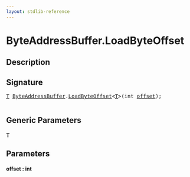 ```yaml
---
layout: stdlib-reference
---
```


# ByteAddressBuffer\.LoadByteOffset

## Description





## Signature 

<pre>
<a href="loadbyteoffset-048.html#typeparam-T" class="code_type">T</a> <a href="../types/byteaddressbuffer-04b/index.html" class="code_type">ByteAddressBuffer</a>.<a href="loadbyteoffset-048.html">LoadByteOffset</a>&lt;<a href="loadbyteoffset-048.html#typeparam-T" class="code_type">T</a>&gt;(<span class="code_keyword">int</span> <a href="loadbyteoffset-048.html#decl-offset" class="code_param">offset</a>);

</pre>

## Generic Parameters

####  <a id="typeparam-T"></a>T

## Parameters

####  <a id="decl-offset"></a>offset  : int

